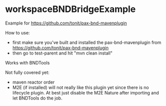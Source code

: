 workspaceBNDBridgeExample
=========================

Example for https://github.com/tonit/pax-bnd-mavenplugin

How to use:
- first make sure you've built and installed the pax-bnd-mavenplugin from https://github.com/tonit/pax-bnd-mavenplugin
- then go to test-parent and hit "mvn clean install"

Works with BNDTools

Not fully covered yet:
- maven reactor order
- M2E (if installed) will not really like this plugin yet since there is no lifecycle plugin. At best just disable the M2E Nature after importing and let BNDTools do the job.


